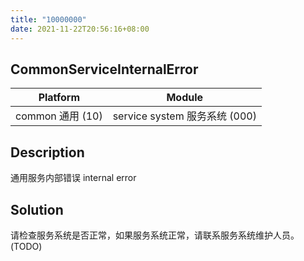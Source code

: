 ```yaml
---
title: "10000000"
date: 2021-11-22T20:56:16+08:00
---
```

## CommonServiceInternalError
| Platform                   | Module
|----------------------------|----------|
| common 通用 (10) | service system 服务系统 (000) |

## Description
通用服务内部错误 internal error

## Solution
请检查服务系统是否正常，如果服务系统正常，请联系服务系统维护人员。(TODO)